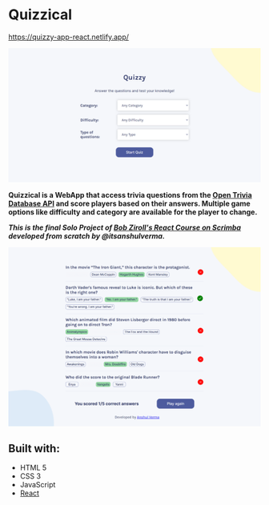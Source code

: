 # Quizzical

https://quizzy-app-react.netlify.app/

<img src="https://github.com/itsanshulverma/quizzy/blob/main/output.png?raw=true">

**Quizzical is a WebApp that access trivia questions from the [Open Trivia Database API](https://opentdb.com/) and score players based on their answers. Multiple game options like difficulty and category are available for the player to change.**

***This is the final Solo Project of [Bob Ziroll's React Course on Scrimba](https://scrimba.com/learn/learnreact) developed from scratch by @itsanshulverma.***

<img src="https://github.com/itsanshulverma/quizzy/blob/main/output_1.png?raw=true">

## Built with:
- HTML 5
- CSS 3
- JavaScript
- [React](https://reactjs.org/)
